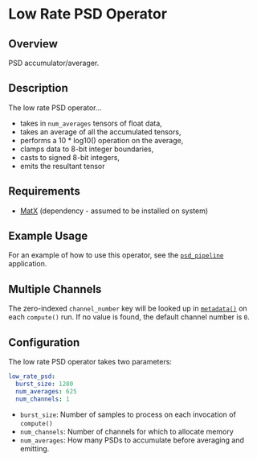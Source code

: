<!--
SPDX-FileCopyrightText: 2024 Valley Tech Systems, Inc.

SPDX-License-Identifier: Apache-2.0
-->
# Low Rate PSD Operator

## Overview

PSD accumulator/averager.

## Description

The low rate PSD operator...
- takes in `num_averages` tensors of float data,
- takes an average of all the accumulated tensors,
- performs a 10 * log10() operation on the average,
- clamps data to 8-bit integer boundaries,
- casts to signed 8-bit integers,
- emits the resultant tensor

## Requirements

- [MatX](https://github.com/NVIDIA/MatX) (dependency - assumed to be installed on system)

## Example Usage

For an example of how to use this operator, see the
[`psd_pipeline`](../../applications/psd_pipeline) application.

## Multiple Channels

The zero-indexed `channel_number` key will be looked up in [`metadata()`](https://docs.nvidia.com/holoscan/sdk-user-guide/holoscan_create_app.html#dynamic-application-metadata)
on each `compute()` run. If no value is found, the default channel number is `0`.

## Configuration

The low rate PSD operator takes two parameters:

```yaml
low_rate_psd:
  burst_size: 1280
  num_averages: 625
  num_channels: 1
```

- `burst_size`: Number of samples to process on each invocation of `compute()`
- `num_channels`: Number of channels for which to allocate memory
- `num_averages`: How many PSDs to accumulate before averaging and emitting.
